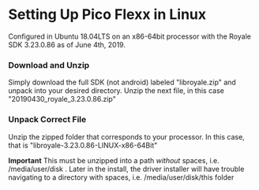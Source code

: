 # Setting Up Pico Flexx in Linux
Configured in Ubuntu 18.04LTS on an x86-64bit processor with the Royale SDK 3.23.0.86 as of June 4th, 2019.

### Download and Unzip
Simply download the full SDK (not android) labeled "libroyale.zip" and unpack into your desired directory.
Unzip the next file, in this case "20190430_royale_3.23.0.86.zip"

### Unpack Correct File
Unzip the zipped folder that corresponds to your processor.
In this case, that is "libroyale-3.23.0.86-LINUX-x86-64Bit"

**Important** This must be unzipped into a path *without* spaces, i.e. /media/user/disk  .  Later in the install, the driver installer will have trouble navigating to a directory with spaces, i.e. /media/user/disk/this folder

